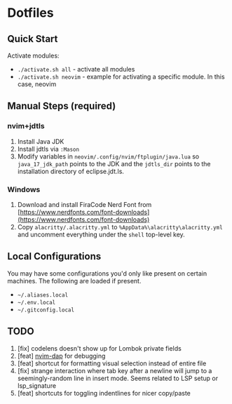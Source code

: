 # Dotfiles

## Quick Start

Activate modules:

- `./activate.sh all` - activate all modules
- `./activate.sh neovim` - example for activating a specific module. In this case, neovim

## Manual Steps (required)

### nvim+jdtls

1. Install Java JDK
2. Install jdtls via `:Mason`
3. Modify variables in `neovim/.config/nvim/ftplugin/java.lua` so `java_17_jdk_path` points to the JDK and the `jdtls_dir` points to the installation directory of eclipse.jdt.ls.

### Windows

1. Download and install FiraCode Nerd Font from [https://www.nerdfonts.com/font-downloads](https://www.nerdfonts.com/font-downloads)
2. Copy `alacritty/.alacritty.yml` to `%AppData%\alacritty\alacritty.yml` and uncomment everything under the `shell` top-level key.

## Local Configurations

You may have some configurations you'd only like present on certain machines. The following are loaded if present.

- `~/.aliases.local`
- `~/.env.local`
- `~/.gitconfig.local`

## TODO

1. [fix] codelens doesn't show up for Lombok private fields
2. [feat] [nvim-dap](https://github.com/mfussenegger/nvim-dap) for debugging
3. [feat] shortcut for formatting visual selection instead of entire file
4. [fix] strange interaction where tab key after a newline will jump to a seemingly-random line in insert mode. Seems related to LSP setup or lsp_signature
5. [feat] shortcuts for toggling indentlines for nicer copy/paste
